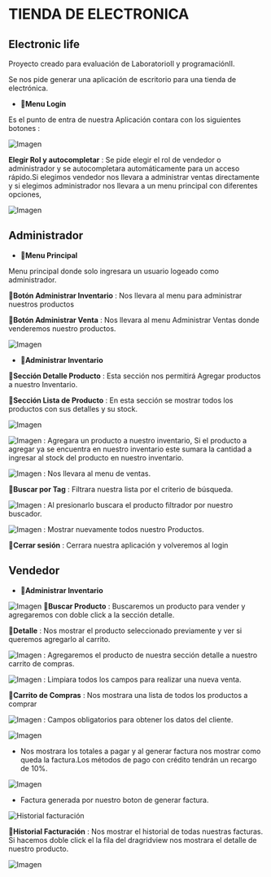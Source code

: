 

# TIENDA DE ELECTRONICA
## Electronic life
 Proyecto creado para evaluación de LaboratorioII y programaciónII.

 Se nos pide generar una aplicación de escritorio para una tienda de electrónica.

* 🚀**Menu Login**

Es el punto de entra de nuestra Aplicación contara con los siguientes botones :

![Imagen](/ImagenesMd/Autompletar.png) 

**Elegir Rol y autocompletar** : Se pide elegir el rol de vendedor o administrador y se autocompletara automáticamente para un acceso rápido.Si elegimos vendedor nos llevara a administrar ventas directamente y si elegimos administrador nos llevara a un menu principal con diferentes opciones, 

![Imagen](/ImagenesMd/Login2.png)


## Administrador


* 🚀**Menu Principal**

Menu principal donde solo ingresara un usuario logeado como administrador.

📌**Botón Administrar Inventario** : Nos llevara al menu para administrar nuestros productos

📌**Botón Administrar Venta**  : Nos llevara al menu Administrar Ventas donde venderemos nuestro productos.

![Imagen](/ImagenesMd/MenuPrincipal.png)

* 🚀**Administrar Inventario**

📌**Sección Detalle Producto** : Esta sección nos permitirá Agregar productos a nuestro Inventario.

📌**Sección Lista de Producto** : En esta sección se mostrar todos los productos con sus detalles y su stock.


![Imagen](/ImagenesMd/Inventario.png)


![Imagen](/ImagenesMd/AgregarProducto.png) : Agregara un producto a nuestro inventario, Si el producto a agregar ya se encuentra en nuestro inventario este sumara la cantidad a ingresar al stock del producto en nuestro inventario.

![Imagen](/ImagenesMd/ADMVentas.png) : Nos llevara al menu de ventas.

📌**Buscar por Tag** : Filtrara nuestra lista por el criterio de búsqueda.

![Imagen](/ImagenesMd/Buscador.png) : Al presionarlo buscara el producto filtrador por nuestro buscador.

![Imagen](/ImagenesMd/Refrescar.png) : Mostrar nuevamente todos nuestro Productos.

📌**Cerrar sesión** : Cerrara nuestra aplicación y volveremos al login

## Vendedor

* 🚀**Administrar Inventario**

![Imagen](/ImagenesMd/VentasAdm.png)
📌**Buscar Producto** : Buscaremos un producto para vender y agregaremos con doble click a la sección detalle.

📌**Detalle** : Nos mostrar el producto seleccionado previamente y ver si queremos agregarlo al carrito.

![Imagen](/ImagenesMd/agregaralcarrito.png) : Agregaremos el producto de nuestra sección detalle a nuestro carrito de compras.

![Imagen](/ImagenesMd/Limpiar.png) : Limpiara todos los campos para realizar una nueva venta.

📌**Carrito de Compras** : Nos mostrara una lista de todos los productos a comprar

![Imagen](/ImagenesMd/cliente.png) : Campos obligatorios para obtener los datos del cliente.

![Imagen](/ImagenesMd/generarFactura.png) 

 * Nos mostrara los totales a pagar y al generar factura nos mostrar como queda la factura.Los métodos de pago con crédito tendrán un recargo de 10%.


 ![Imagen](/ImagenesMd/factura.png) 
 * Factura generada por nuestro boton de generar factura.

 ![Historial facturación](/ImagenesMd/Historial.png)

 📌**Historial Facturación** : Nos mostrar el historial de todas nuestras facturas.
 Si hacemos doble click el la fila del dragridview nos mostrara el detalle de nuestro producto.

![Imagen](/ImagenesMd/Detalle.png) 